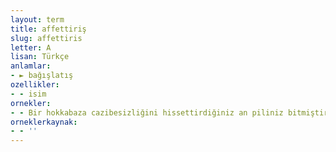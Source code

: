 ```yaml
---
layout: term
title: affettiriş
slug: affettiris
letter: A
lisan: Türkçe
anlamlar:
- ► bağışlatış
ozellikler:
- - isim
ornekler:
- - Bir hokkabaza cazibesizliğini hissettirdiğiniz an piliniz bitmiştir, affettiriş için didinmeyin, katli vacip kişi duruma düşersiniz.
orneklerkaynak:
- - ''
---
```


